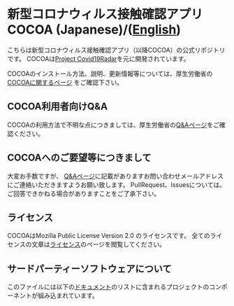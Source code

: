 # 新型コロナウィルス接触確認アプリ COCOA (Japanese)/([English](README.md))

こちらは新型コロナウィルス接触確認アプリ（以降COCOA）の公式リポジトリです。
COCOAは[Project Covid19Radar](https://github.com/Covid-19Radar)を元に開発されています。

COCOAのインストール方法、説明、更新情報等については、厚生労働省の[COCOAに関するページ](https://www.mhlw.go.jp/stf/seisakunitsuite/bunya/cocoa_00138.html)
をご確認下さい。

## COCOA利用者向けQ&A

COCOAの利用方法で不明な点につきましては、厚生労働省の[Q&Aページ](https://www.mhlw.go.jp/stf/seisakunitsuite/bunya/kenkou_iryou/covid19_qa_kanrenkigyou_00009.html)をご確認ください。

## COCOAへのご要望等につきまして

大変お手数ですが、 [Q&Aページ](https://www.mhlw.go.jp/stf/seisakunitsuite/bunya/kenkou_iryou/covid19_qa_kanrenkigyou_00009.html)に記載がありますお問い合わせメールアドレスにご連絡いただきますようお願い致します。
PullRequest、Issuesについては、ご回答できかねる場合がありますことをご了承下さい。

## ライセンス

COCOAはMozilla Public License Version 2.0 のライセンスです。 全てのライセンスの文章は[ライセンス](LICENSE.md)のページを閲覧してください。

## サードパーティーソフトウェアについて

このファイルには以下の[ドキュメント](COPYRIGHT_THIRD_PARTY_SOFTWARE_NOTICES.md)のリストに含まれるプロジェクトのコンポーネントが組み込まれています。